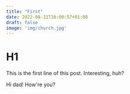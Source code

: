 ```yaml
---
title: "First"
date: 2022-08-31T16:00:57+01:00
draft: false
image: 'img/church.jpg'
---
```


# H1
 This is the first line of this post. Interesting, huh?

 Hi dad! How're you?

